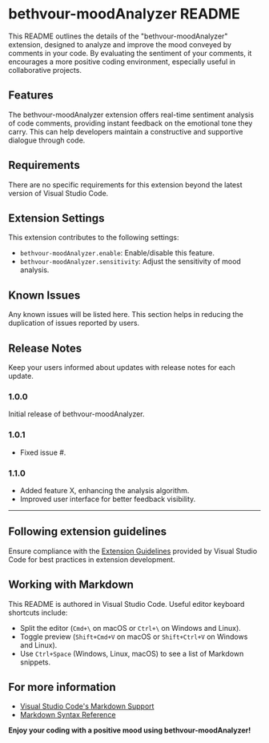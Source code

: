 # bethvour-moodAnalyzer README

This README outlines the details of the "bethvour-moodAnalyzer" extension, designed to analyze and improve the mood conveyed by comments in your code. By evaluating the sentiment of your comments, it encourages a more positive coding environment, especially useful in collaborative projects.

## Features

The bethvour-moodAnalyzer extension offers real-time sentiment analysis of code comments, providing instant feedback on the emotional tone they carry. This can help developers maintain a constructive and supportive dialogue through code.

## Requirements

There are no specific requirements for this extension beyond the latest version of Visual Studio Code.

## Extension Settings

This extension contributes to the following settings:

* `bethvour-moodAnalyzer.enable`: Enable/disable this feature.
* `bethvour-moodAnalyzer.sensitivity`: Adjust the sensitivity of mood analysis.

## Known Issues

Any known issues will be listed here. This section helps in reducing the duplication of issues reported by users.

## Release Notes

Keep your users informed about updates with release notes for each update.

### 1.0.0

Initial release of bethvour-moodAnalyzer.

### 1.0.1

- Fixed issue #.

### 1.1.0

- Added feature X, enhancing the analysis algorithm.
- Improved user interface for better feedback visibility.

---

## Following extension guidelines

Ensure compliance with the [Extension Guidelines](https://code.visualstudio.com/api/references/extension-guidelines) provided by Visual Studio Code for best practices in extension development.

## Working with Markdown

This README is authored in Visual Studio Code. Useful editor keyboard shortcuts include:

* Split the editor (`Cmd+\` on macOS or `Ctrl+\` on Windows and Linux).
* Toggle preview (`Shift+Cmd+V` on macOS or `Shift+Ctrl+V` on Windows and Linux).
* Use `Ctrl+Space` (Windows, Linux, macOS) to see a list of Markdown snippets.

## For more information

- [Visual Studio Code's Markdown Support](http://code.visualstudio.com/docs/languages/markdown)
- [Markdown Syntax Reference](https://help.github.com/articles/markdown-basics/)

**Enjoy your coding with a positive mood using bethvour-moodAnalyzer!**
